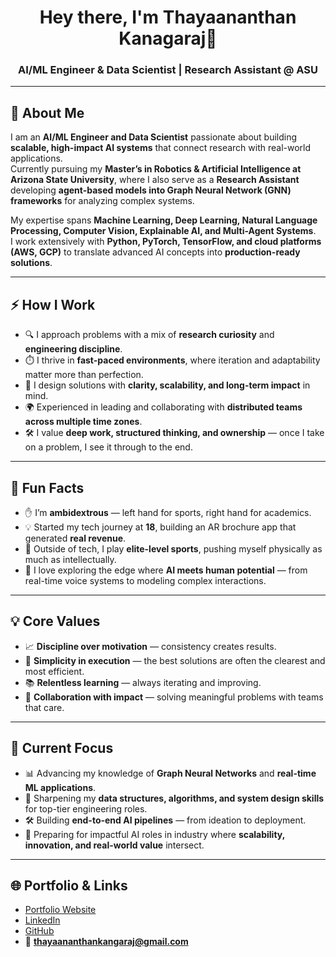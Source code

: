 <h1 align="center">Hey there, I'm Thayaananthan Kanagaraj👋</h1>
<h3 align="center">AI/ML Engineer & Data Scientist | Research Assistant @ ASU</h3>

---

## 🚀 About Me  
I am an **AI/ML Engineer and Data Scientist** passionate about building **scalable, high-impact AI systems** that connect research with real-world applications.  
Currently pursuing my **Master’s in Robotics & Artificial Intelligence at Arizona State University**, where I also serve as a **Research Assistant** developing **agent-based models into Graph Neural Network (GNN) frameworks** for analyzing complex systems.  

My expertise spans **Machine Learning, Deep Learning, Natural Language Processing, Computer Vision, Explainable AI, and Multi-Agent Systems**.  
I work extensively with **Python, PyTorch, TensorFlow, and cloud platforms (AWS, GCP)** to translate advanced AI concepts into **production-ready solutions**.  

---

## ⚡ How I Work  
- 🔍 I approach problems with a mix of **research curiosity** and **engineering discipline**.  
- ⏱️ I thrive in **fast-paced environments**, where iteration and adaptability matter more than perfection.  
- 🧩 I design solutions with **clarity, scalability, and long-term impact** in mind.  
- 🌍 Experienced in leading and collaborating with **distributed teams across multiple time zones**.  
- 🛠️ I value **deep work, structured thinking, and ownership** — once I take on a problem, I see it through to the end.  

---

## 🎯 Fun Facts  
- ✋ I’m **ambidextrous** — left hand for sports, right hand for academics.  
- 💡 Started my tech journey at **18**, building an AR brochure app that generated **real revenue**.  
- 🏐 Outside of tech, I play **elite-level sports**, pushing myself physically as much as intellectually.  
- 🔬 I love exploring the edge where **AI meets human potential** — from real-time voice systems to modeling complex interactions.  

---

## 💡 Core Values  
- 📈 **Discipline over motivation** — consistency creates results.  
- 🎯 **Simplicity in execution** — the best solutions are often the clearest and most efficient.  
- 📚 **Relentless learning** — always iterating and improving.  
- 🤝 **Collaboration with impact** — solving meaningful problems with teams that care.  

---

## 🔭 Current Focus  
- 📊 Advancing my knowledge of **Graph Neural Networks** and **real-time ML applications**.  
- 🧮 Sharpening my **data structures, algorithms, and system design skills** for top-tier engineering roles.  
- 🛠️ Building **end-to-end AI pipelines** — from ideation to deployment.  
- 🌟 Preparing for impactful AI roles in industry where **scalability, innovation, and real-world value** intersect.  

---

## 🌐 Portfolio & Links  
- [Portfolio Website](https://thayaananthan.vercel.app)  
- [LinkedIn](https://www.linkedin.com/in/thayaa03/)  
- [GitHub](https://github.com/Thayaa21)  
- 📧 **thayaananthankangaraj@gmail.com**  

